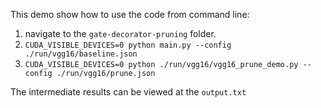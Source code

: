 This demo show how to use the code from command line:

1. navigate to the `gate-decorator-pruning` folder.
2. `CUDA_VISIBLE_DEVICES=0 python main.py --config ./run/vgg16/baseline.json`
3. `CUDA_VISIBLE_DEVICES=0 python ./run/vgg16/vgg16_prune_demo.py --config ./run/vgg16/prune.json`

The intermediate results can be viewed at the `output.txt`